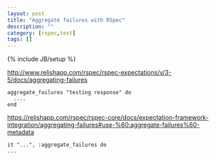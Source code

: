 ```yaml
---
layout: post
title: "Aggregate failures with RSpec"
description: ""
category: [rspec,test]
tags: []
---
```

{% include JB/setup %}

<http://www.relishapp.com/rspec/rspec-expectations/v/3-5/docs/aggregating-failures>

    aggregate_failures "testing response" do
      ....
    end

<https://relishapp.com/rspec/rspec-core/docs/expectation-framework-integration/aggregating-failures#use-%60:aggregate-failures%60-metadata>

    it "...", :aggregate_failures do
    ...
